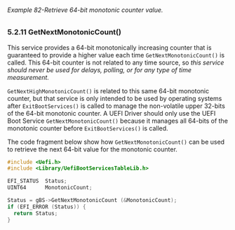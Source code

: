 <!--- @file
  5.2.11 GetNextMonotonicCount()

  Copyright (c) 2012-2018, Intel Corporation. All rights reserved.<BR>

  Redistribution and use in source (original document form) and 'compiled'
  forms (converted to PDF, epub, HTML and other formats) with or without
  modification, are permitted provided that the following conditions are met:

  1) Redistributions of source code (original document form) must retain the
     above copyright notice, this list of conditions and the following
     disclaimer as the first lines of this file unmodified.

  2) Redistributions in compiled form (transformed to other DTDs, converted to
     PDF, epub, HTML and other formats) must reproduce the above copyright
     notice, this list of conditions and the following disclaimer in the
     documentation and/or other materials provided with the distribution.

  THIS DOCUMENTATION IS PROVIDED BY TIANOCORE PROJECT "AS IS" AND ANY EXPRESS OR
  IMPLIED WARRANTIES, INCLUDING, BUT NOT LIMITED TO, THE IMPLIED WARRANTIES OF
  MERCHANTABILITY AND FITNESS FOR A PARTICULAR PURPOSE ARE DISCLAIMED. IN NO
  EVENT SHALL TIANOCORE PROJECT  BE LIABLE FOR ANY DIRECT, INDIRECT, INCIDENTAL,
  SPECIAL, EXEMPLARY, OR CONSEQUENTIAL DAMAGES (INCLUDING, BUT NOT LIMITED TO,
  PROCUREMENT OF SUBSTITUTE GOODS OR SERVICES; LOSS OF USE, DATA, OR PROFITS;
  OR BUSINESS INTERRUPTION) HOWEVER CAUSED AND ON ANY THEORY OF LIABILITY,
  WHETHER IN CONTRACT, STRICT LIABILITY, OR TORT (INCLUDING NEGLIGENCE OR
  OTHERWISE) ARISING IN ANY WAY OUT OF THE USE OF THIS DOCUMENTATION, EVEN IF
  ADVISED OF THE POSSIBILITY OF SUCH DAMAGE.

-->

###### Example 82-Retrieve 64-bit monotonic counter value.

### 5.2.11 GetNextMonotonicCount()

This service provides a 64-bit monotonically increasing counter that is
guaranteed to provide a higher value each time `GetNextMonotonicCount()` is
called. This 64-bit counter is not related to any time source, so _this service
should never be used for delays, polling, or for any type of time measurement._

`GetNextHighMonotonicCount()` is related to this same 64-bit monotonic counter,
but that service is only intended to be used by operating systems after
`ExitBootServices()` is called to manage the non-volatile upper 32-bits of the
64-bit monotonic counter. A UEFI Driver should only use the UEFI Boot Service
`GetNextMonotonicCount()` because it manages all 64-bits of the monotonic
counter before `ExitBootServices()` is called.

The code fragment below show how `GetNextMonotonicCount()` can be used to
retrieve the next 64-bit value for the monotonic counter.

```c
#include <Uefi.h>
#include <Library/UefiBootServicesTableLib.h>

EFI_STATUS  Status;
UINT64      MonotonicCount;

Status = gBS->GetNextMonotonicCount (&MonotonicCount);
if (EFI_ERROR (Status)) {
  return Status;
}
```
